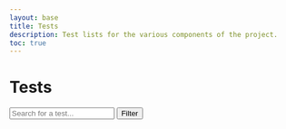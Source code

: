 ```yaml
---
layout: base
title: Tests
description: Test lists for the various components of the project.
toc: true
---
```


# Tests

<input type="text" id="searchBar" placeholder="Search for a test...">

<div class="dropdown">
    <button class="dropbtn">Filter</button>
    <div class="dropdown-content">
    <button class="filter-btn" data-filter="novice">Novice</button>
    <button class="filter-btn" data-filter="intermediate">Intermediate</button>
    <button class="filter-btn" data-filter="native">Native</button>
    <button id="clear-filters">Clear</button>
    </div>
</div>

<ul class="tests" id="testList"></ul>

<style>
.dropdown-content .selected {
    background-color: grey !important;
}

.dropdown {
    position: relative;
    display: inline-block;
}

.dropdown-content button {
    display: block;
}

.dropdown-content {
    display: none;
    position: relative;
    min-width: 160px;
    z-index: 1;
}

.dropdown:hover .dropdown-content {
    display: block;
}

.tests {
    font-size: 20px; /* Adjust this value to suit your needs */
}

.selected {
    background-color: grey;
}
</style>

<script>
    let tests = [];
    let filters = [];

    fetch('http://localhost:8124/api/tests/testlist')
        .then(response => response.json())
        .then(data => {
            tests = data;
            displayTests(tests);
        })
        .catch(error => console.error('Error:', error));

    document.getElementById('searchBar').addEventListener('input', (e) => {
        const searchString = e.target.value.toLowerCase();
        const filteredTests = tests.filter(test => 
            test.toLowerCase().includes(searchString) && 
            (filters.length === 0 || filters.some(filter => test.toLowerCase().includes(filter)))
        );
        displayTests(filteredTests);
    });

    document.querySelectorAll('.filter-btn').forEach(button => {
        button.addEventListener('click', (e) => {
            const filter = e.target.dataset.filter;
            const searchString = document.getElementById('searchBar').value.toLowerCase();
            if (filters.includes(filter)) {
                filters = filters.filter(f => f !== filter);
                e.target.classList.remove('selected');
            } else {
                filters.push(filter);
                e.target.classList.add('selected');
            }
            const filteredTests = tests.filter(test => 
                (filters.length === 0 || filters.some(filter => test.toLowerCase().includes(filter))) &&
                test.toLowerCase().includes(searchString)
            );
            displayTests(filteredTests);
        });
    });

    document.getElementById('clear-filters').addEventListener('click', () => {
        filters = [];
        document.querySelectorAll('.filter-btn').forEach(btn => {
            btn.classList.remove('selected');
        });
        displayTests(tests);
    });

    function displayTests(tests) {
        const testListUl = document.getElementById('testList');
        testListUl.innerHTML = '';
        tests.forEach(test => {
            const li = document.createElement('li');
            li.textContent = test;
            testListUl.appendChild(li);
        });
    }
</script>